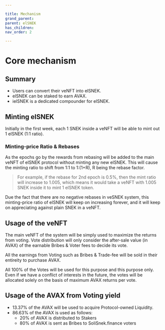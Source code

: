 ```yaml
---

title: Mechanism
grand_parent:
parent: elSNEK
has_children:
nav_order: 2

---
```


# Core mechanism

## Summary
- Users can convert their veNFT into elSNEK.
- elSNEK can be staked to earn AVAX.
- ielSNEK is a dedicated compounder for elSNEK.

## Minting elSNEK
Initially in the first week, each 1 SNEK inside a veNFT will be able to mint out 1 elSNEK (1:1 ratio).

### Minting-price Ratio & Rebases
As the epochs go by the rewards from rebasing will be added to the main veNFT of elSNEK protocol without minting any new elSNEK. This will cause the minting ratio to shift from 1:1 to 1:(1+R), R being the rebase factor.

> For example, if the rebase for 2nd epoch is 0.5%, then the mint ratio will increase to 1.005, which means it would take a veNFT with 1.005 SNEK inside it to mint 1 elSNEK token.

Due the fact that there are no negative rebases in veSNEK system, this minting-price ratio of elSNEK will keep on increasing forever, and it will keep on appreciating against plain SNEK in a veNFT.

## Usage of the veNFT
The main veNFT of the system will be simply used to maximize the returns from voting. Vote distribution will only consider the after-sale value (in AVAX) of the earnable Bribes & Voter fees to decide its vote.

All the earnings from Voting such as Bribes & Trade-fee will be sold in their entireity to purchase AVAX.

All 100% of the Votes will be used for this purpose and this purpose only. Even if we have a conflict of interests in the future, the votes will be allocated solely on the basis of maximum AVAX returns per vote.

## Usage of the AVAX from Voting yield
- 13.37% of the AVAX will be used to acquire Protocol-owned Liquidity.
- 86.63% of the AVAX is used as follows:
	- 20% of AVAX is distributed to Stakers
	- 80% of AVAX is sent as Bribes to SoliSnek.finance voters

